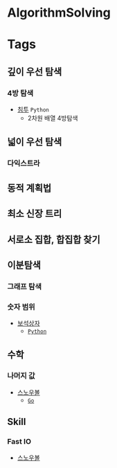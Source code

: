 # AlgorithmSolving

# Tags
## 깊이 우선 탐색
### 4방 탐색
- [침투](백준/Silver/13565. 침투) `Python` 
  - 2차원 배열 4방탐색

## 넓이 우선 탐색
### 다익스트라

## 동적 계획법

## 최소 신장 트리

## 서로소 집합, 합집합 찾기

## 이분탐색
### 그래프 탐색

### 숫자 범위
- [보석상자](백준/Silver/2792. 보석 상자)
  - [`Python`](백준/Silver/2792. 보석 상자/보석 상자.py)

## 수학
### 나머지 값
- [스노우볼](백준/Bronze/17950. 스노우볼)
  - [`Go`](백준/Bronze/17950. 스노우볼/스노우볼.go)

## Skill
### Fast IO
  - [스노우볼](백준/Bronze/17950. 스노우볼/스노우볼.go)
